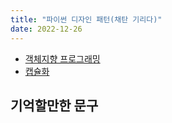 ```yaml
---
title: "파이썬 디자인 패턴(채탄 기리다)"
date: 2022-12-26
---
```


- [객체지향 프로그래밍](python_design_pattern/2022_12_26_05_52_07.md)
- [캡슐화](python_design_pattern/2022_12_26_05_58_28.md)

## 기억할만한 문구

